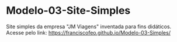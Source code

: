 # Modelo-03-Site-Simples
Site simples da empresa "JM Viagens" inventada para fins didáticos.
Acesse pelo link: https://franciscofeo.github.io/Modelo-03-Simples/
